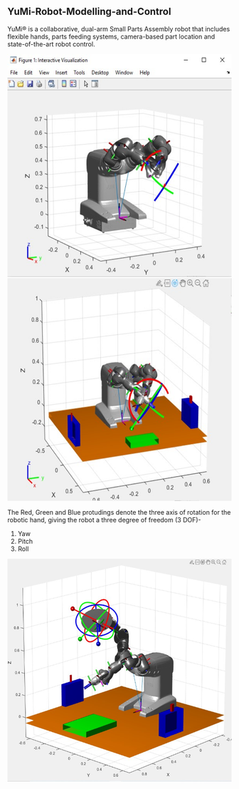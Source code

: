 ## YuMi-Robot-Modelling-and-Control

YuMi® is a collaborative, dual-arm Small Parts Assembly robot that 
includes flexible hands, parts feeding systems, camera-based part location and state-of-the-art robot control.

<img src="https://github.com/souvik0306/YuMi-Robot-Modelling-and-Control/blob/master/YuMi_Robot_First_Look.jpg" width="650" height="500">

<img src="https://github.com/souvik0306/YuMi-Robot-Modelling-and-Control/blob/master/YuMi_Robot_with_Obstruction_complete.jpg" width="650" height="500">

The Red, Green and Blue protudings denote the three axis of rotation for the robotic hand, giving the robot a three degree of freedom (3 DOF)- 
1. Yaw
2. Pitch
3. Roll

<img src="https://github.com/souvik0306/YuMi-Robot-Modelling-and-Control/blob/master/Yumi_Enlarged.jpg" width="650" height="500">

